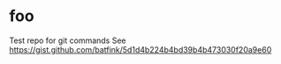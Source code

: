 # foo
Test repo for git commands
See https://gist.github.com/batfink/5d1d4b224b4bd39b4b473030f20a9e60
